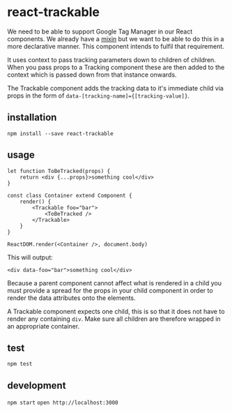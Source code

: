 # react-trackable
We need to be able to support Google Tag Manager in our React components. We already have a [mixin](https://github.com/holidayextras/react-data-attributes-mixin) but we want to be able to do this in a more declarative manner. This component intends to fulfil that requirement.

It uses context to pass tracking parameters down to children of children. When you pass props to a Tracking component these are then added to the context which is passed down from that instance onwards.

The Trackable component adds the tracking data to it's immediate child via props in the form of `data-[tracking-name]={[tracking-value]}`.

## installation
`npm install --save react-trackable`

## usage
    let function ToBeTracked(props) {
        return <div {...props}>something cool</div>
    }

    const class Container extend Component {
        render() {
            <Trackable foo="bar">
                <ToBeTracked />
            </Trackable>
        }
    }

    ReactDOM.render(<Container />, document.body)

This will output:

`<div data-foo="bar">something cool</div>`

Because a parent component cannot affect what is rendered in a child you must provide a spread for the props in your child component in order to render the data attributes onto the elements.

A Trackable component expects one child, this is so that it does not have to render any containing `div`. Make sure all children are therefore wrapped in an appropriate container.

## test
`npm test`

## development
`npm start`
`open http://localhost:3000`